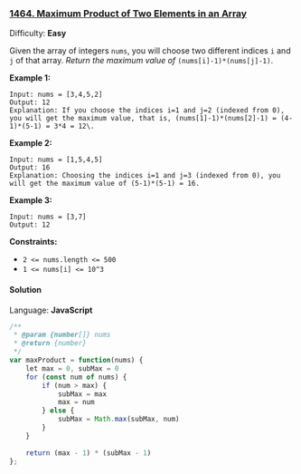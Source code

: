 ### [1464\. Maximum Product of Two Elements in an Array](https://leetcode.com/problems/maximum-product-of-two-elements-in-an-array/)

Difficulty: **Easy**

Given the array of integers `nums`, you will choose two different indices `i` and `j` of that array. _Return the maximum value of_ `(nums[i]-1)*(nums[j]-1)`.

**Example 1:**

```
Input: nums = [3,4,5,2]
Output: 12 
Explanation: If you choose the indices i=1 and j=2 (indexed from 0), you will get the maximum value, that is, (nums[1]-1)*(nums[2]-1) = (4-1)*(5-1) = 3*4 = 12\. 
```

**Example 2:**

```
Input: nums = [1,5,4,5]
Output: 16
Explanation: Choosing the indices i=1 and j=3 (indexed from 0), you will get the maximum value of (5-1)*(5-1) = 16.
```

**Example 3:**

```
Input: nums = [3,7]
Output: 12
```

**Constraints:**

*   `2 <= nums.length <= 500`
*   `1 <= nums[i] <= 10^3`


#### Solution

Language: **JavaScript**

```javascript
/**
 * @param {number[]} nums
 * @return {number}
 */
var maxProduct = function(nums) {
    let max = 0, subMax = 0
    for (const num of nums) {
        if (num > max) {
            subMax = max
            max = num
        } else {
            subMax = Math.max(subMax, num)
        }
    }
    
    return (max - 1) * (subMax - 1)
};
```